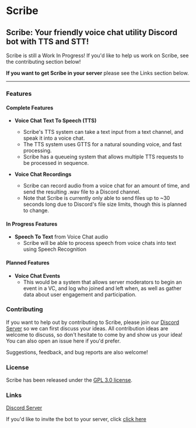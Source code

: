 # Scribe 

## Scribe: Your friendly voice chat utility Discord bot with TTS and STT!

Scribe is still a Work In Progress!
If you'd like to help us work on Scribe, see the contributing section below!

**If you want to get Scribe in your server** please see the Links section below.

---

### Features
#### Complete Features
- **Voice Chat Text To Speech (TTS)**
    * Scribe's TTS system can take a text input from a text channel, and speak it into a voice chat.
    * The TTS system uses GTTS for a natural sounding voice, and fast processing.
    * Scribe has a queueing system that allows multiple TTS requests to be processed in sequence.
    
  
- **Voice Chat Recordings**
    * Scribe can record audio from a voice chat for an amount of time, and send the resulting .wav file to a Discord 
    channel.
    * Note that Scribe is currently only able to send files up to ~30 seconds long due to Discord's file size limits, 
    though this is planned to change.
    
    
#### In Progress Features
- **Speech To Text** from Voice Chat audio
    * Scribe will be able to process speech from voice chats into text using Speech Recognition

#### Planned Features
- **Voice Chat Events**
    * This would be a system that allows server moderators to begin an event in a VC,
    and log who joined and left when, as well as gather data about user engagement and participation.

### Contributing
If you want to help out by contributing to Scribe, please join our [Discord Server](https://discord.gg/yq8qzhx) so we can first discuss your ideas.
All contribution ideas are welcome to discuss, so don't hesitate to come by and show us your idea! You can also open an issue here if you'd prefer.

Suggestions, feedback, and bug reports are also welcome!

### License
Scribe has been released under the [GPL 3.0 license](https://github.com/Youareyou64/Scribe/blob/master/LICENSE.md).

### Links
[Discord Server](https://discord.gg/yq8qzhx)

If you'd like to invite the bot to your server, click [click here](https://discord.com/api/oauth2/authorize?client_id=754137339760214097&permissions=104188992&scope=bot)
